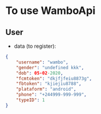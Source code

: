 # To use WamboApi

## User
- data (to register):
```json
{
    "username": "wambo",
    "gender": "undefined kkk",
    "dob": 05-02-2020,
    "fcmtoken": "dkjfjfeiu8873g",
    "fbtoken": "kjiejiu8788",
    "plataform": "android",
    "phone": "+244999-999-999",
    "typeID": 1
}
```
